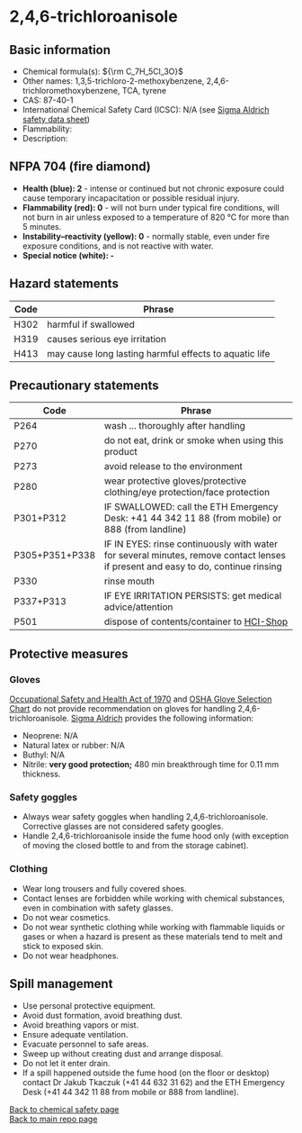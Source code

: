 # 2,4,6-trichloroanisole

## Basic information
- Chemical formula(s): ${\rm C_7H_5Cl_3O}$
- Other names: 1,3,5-trichloro-2-methoxybenzene, 2,4,6-trichloromethoxybenzene, TCA, tyrene
- CAS: 87-40-1
- International Chemical Safety Card (ICSC): N/A (see [Sigma Aldrich safety data sheet](https://www.sigmaaldrich.com/CH/en/sds/aldrich/235393))
- Flammability: 
- Description: 

## NFPA 704 (fire diamond)
- **Health (blue): 2** - intense or continued but not chronic exposure could cause temporary incapacitation or possible residual injury.
- **Flammability (red): 0** - will not burn under typical fire conditions, will not burn in air unless exposed to a temperature of 820 °C for more than 5 minutes.
- **Instability–reactivity (yellow): 0** - normally stable, even under fire exposure conditions, and is not reactive with water.
- **Special notice (white): -**

## Hazard statements
| Code | Phrase                                                 |
| ---- | ------------------------------------------------------ |
| H302 | harmful if swallowed                                   |
| H319 | causes serious eye irritation                          |
| H413 | may cause long lasting harmful effects to aquatic life |

## Precautionary statements
| Code           | Phrase                                                                                                                           |
| -------------- | -------------------------------------------------------------------------------------------------------------------------------- |
| P264           | wash ... thoroughly after handling                                                                                               |
| P270           | do not eat, drink or smoke when using this product                                                                               |
| P273           | avoid release to the environment                                                                                                 |
| P280           | wear protective gloves/protective clothing/eye protection/face protection                                                        |
| P301+P312      | IF SWALLOWED: call the ETH Emergency Desk: +41 44 342 11 88 (from mobile) or 888 (from landline)                                 |
| P305+P351+P338 | IF IN EYES: rinse continuously with water for several minutes, remove contact lenses if present and easy to do, continue rinsing |
| P330           | rinse mouth                                                                                                                      |
| P337+P313      | IF EYE IRRITATION PERSISTS: get medical advice/attention                                                                         |
| P501           | dispose of contents/container to [HCI-Shop](https://hci-shop.ethz.ch/en/)                                                        |

## Protective measures

### Gloves
[Occupational Safety and Health Act of 1970](https://www.osha.gov/sites/default/files/publications/osha3151.pdf) and [OSHA Glove Selection Chart](https://safety.fsu.edu/safety_manual/OSHA%20Glove%20Selection%20Chart.pdf) do not provide recommendation on gloves for handling 2,4,6-trichloroanisole. [Sigma Aldrich](https://www.sigmaaldrich.com/CH/en/sds/aldrich/235393) provides the following information:

- Neoprene: N/A
- Natural latex or rubber: N/A
- Buthyl: N/A
- Nitrile: **very good protection;** 480 min breakthrough time for 0.11 mm thickness.

### Safety goggles
- Always wear safety goggles when handling 2,4,6-trichloroanisole. Corrective glasses are not considered safety googles.
- Handle 2,4,6-trichloroanisole inside the fume hood only (with exception of moving the closed bottle to and from the storage cabinet).

### Clothing
- Wear long trousers and fully covered shoes.
- Contact lenses are forbidden while working with chemical substances, even in combination with safety glasses.
- Do not wear cosmetics.
- Do not wear synthetic clothing while working with flammable liquids or gases or when a hazard is present as these materials tend to melt and stick to exposed skin.
- Do not wear headphones.

## Spill management
- Use personal protective equipment.
- Avoid dust formation, avoid breathing dust.
- Avoid breathing vapors or mist.
- Ensure adequate ventilation.
- Evacuate personnel to safe areas.
- Sweep up without creating dust and arrange disposal.
- Do not let it enter drain.
- If a spill happened outside the fume hood (on the floor or desktop) contact Dr Jakub Tkaczuk (+41 44 632 31 62) and the ETH Emergency Desk (+41 44 342 11 88 from mobile or 888 from landline).

[Back to chemical safety page](https://github.com/Global-Health-Engineering/group-safety/tree/main/02-chemical-safety)  
[Back to main repo page](https://github.com/Global-Health-Engineering/group-safety)
